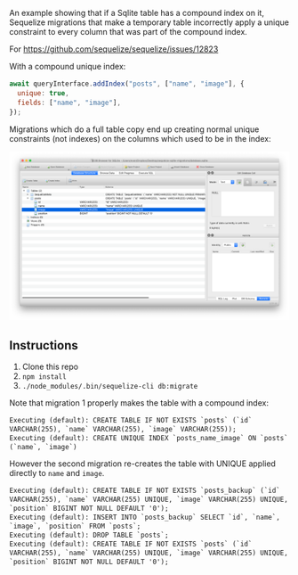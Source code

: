 An example showing that if a Sqlite table has a compound index on it, Sequelize migrations that make a temporary table incorrectly apply a unique constraint to every column that was part of the compound index.

For https://github.com/sequelize/sequelize/issues/12823

With a compound unique index:

```js
await queryInterface.addIndex("posts", ["name", "image"], {
  unique: true,
  fields: ["name", "image"],
});
```

Migrations which do a full table copy end up creating normal unique constraints (not indexes) on the columns which used to be in the index:

![image](https://raw.githubusercontent.com/evantahler/sequleize-sqlite-migrations/master/images/image.png)

## Instructions

1. Clone this repo
2. `npm install`
3. `./node_modules/.bin/sequelize-cli db:migrate`

Note that migration 1 properly makes the table with a compound index:

```
Executing (default): CREATE TABLE IF NOT EXISTS `posts` (`id` VARCHAR(255), `name` VARCHAR(255), `image` VARCHAR(255));
Executing (default): CREATE UNIQUE INDEX `posts_name_image` ON `posts` (`name`, `image`)
```

However the second migration re-creates the table with UNIQUE applied directly to `name` and `image`.

```
Executing (default): CREATE TABLE IF NOT EXISTS `posts_backup` (`id` VARCHAR(255), `name` VARCHAR(255) UNIQUE, `image` VARCHAR(255) UNIQUE, `position` BIGINT NOT NULL DEFAULT '0');
Executing (default): INSERT INTO `posts_backup` SELECT `id`, `name`, `image`, `position` FROM `posts`;
Executing (default): DROP TABLE `posts`;
Executing (default): CREATE TABLE IF NOT EXISTS `posts` (`id` VARCHAR(255), `name` VARCHAR(255) UNIQUE, `image` VARCHAR(255) UNIQUE, `position` BIGINT NOT NULL DEFAULT '0');
```
